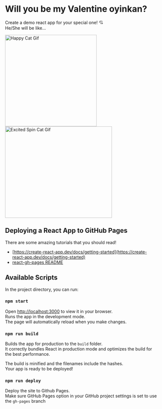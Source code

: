 # Will you be my Valentine oyinkan?

Create a demo react app for your special one! :cupid:\
He/She will be like...

<img alt="Happy Cat Gif" src="https://media.tenor.com/lCKwsD2OW1kAAAAi/happy-cat-happy-happy-cat.gif" width="300" height="300"/><img alt="Excited Spin Cat Gif" src="https://media1.tenor.com/m/aKFaZBrZFYcAAAAC/excited-spin.gif" width="350" height="300"/>

## Deploying a React App to GitHub Pages

There are some amazing tutorials that you should read!
* [https://create-react-app.dev/docs/getting-started](https://create-react-app.dev/docs/getting-started)
* [react-gh-pages README](https://github.com/gitname/react-gh-pages)

## Available Scripts

In the project directory, you can run:

### `npm start`

Open [http://localhost:3000](http://localhost:3000) to view it in your browser.\
Runs the app in the development mode.\
The page will automatically reload when you make changes.

### `npm run build`

Builds the app for production to the `build` folder.\
It correctly bundles React in production mode and optimizes the build for the best performance.

The build is minified and the filenames include the hashes.\
Your app is ready to be deployed!

### `npm run deploy`

Deploy the site to Github Pages.\
Make sure GitHub Pages option in your GitHub project settings is set to use the `gh-pages` branch
